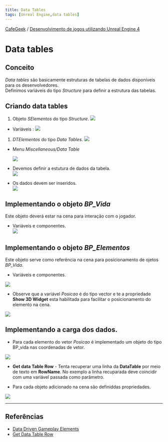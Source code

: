 ```yaml
---
title: Data Tables
tags: [Unreal Engine,data tables]
---
```


[CafeGeek](https://myerco.github.io/unreal-engine)  / [Desenvolvimento de jogos utilizando Unreal Engine 4](https://myerco.github.io/unreal-engine/unreal.html)

# Data tables

<a name="3"></a>
## Conceito
*Data tables* são basicamente estruturas de tabelas de dados disponíveis para os desenvolvedores.  
Definimos variáveis do tipo *Structure* para definir a estrutura das tabelas.

## Criando data tables
1. Objeto *SElementos* do tipo *Structure*.  ![](../imagens/estruturas/estruturas7.png)
  - Variáveis :
  ![](../imagens/estruturas/estruturas9.png)

1. *DTElementos* do tipo *Data Tables*. ![](../imagens/estruturas/estruturas8.png)
- Menu *Miscellaneous/Data Table*

  ![](../imagens/estruturas/estruturas14.png)
- Devemos definir a estutura de dados da tabela.  
  ![](../imagens/estruturas/estruturas17.png)

- Os dados devem ser inseridos.  
![](../imagens/estruturas/estruturas10.png)

## Implementando o objeto *BP_Vida*
Este objeto deverá estar na cena para interação com o jogador.
  - Variáveis e componentes.  
  ![](../imagens/estruturas/estruturas11.png)

## Implementando o objeto *BP_Elementos*
Este objeto serve como referência na cena para posicionamento de ojetos *BP_Vida*.
  - Variáveis e componentes.

  ![](../imagens/estruturas/estruturas15.png)
  - Observe que a variável *Posicao* é do tipo vector e te a propriedade **Show 3D Widget** esta habilitada para facilitar o posicionamento do elemento na cena.

  ![](../imagens/estruturas/estruturas16.png)

## Implementando a carga dos dados.

  - Para cada elemento do vetor *Posicao* é implementado um objeto do tipo BP_vida nas coordenadas de vetor.

  ![](../imagens/estruturas/estruturas12.png)

  - **Get data Table Row** - Tenta recuperar uma linha da **DataTable** por meio de texto em **RowName**.
  No exemplo a linha recuparada deve coincidir com uma variável passada como parâmetro.

  - Para cada objeto adicionado na cena são definiddas propriedades.

![](../imagens/estruturas/estruturas13.png)



***
## Referências
- [Data Driven Gameplay Elements](https://docs.unrealengine.com/en-US/InteractiveExperiences/DataDriven/index.html)
- [Get Data Table Row](https://docs.unrealengine.com/en-US/BlueprintAPI/Utilities/GetDataTableRow/index.html)
